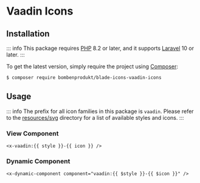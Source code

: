# Vaadin Icons

## Installation

::: info
This package requires [PHP](https://www.php.net/) 8.2 or later, and it supports [Laravel](https://laravel.com/) 10 or later.
:::

To get the latest version, simply require the project using [Composer](https://getcomposer.org/):

```bash
$ composer require bombenprodukt/blade-icons-vaadin-icons
```

## Usage

::: info
The prefix for all icon families in this package is `vaadin`. Please refer to the [resources/svg](https://github.com/faustbrian/blade-icons-vaadin-icons/tree/main/resources/svg) directory for a list of available styles and icons.
:::

### View Component

```blade
<x-vaadin:{{ style }}-{{ icon }} />
```

### Dynamic Component

```blade
<x-dynamic-component component="vaadin:{{ $style }}-{{ $icon }}" />
```
